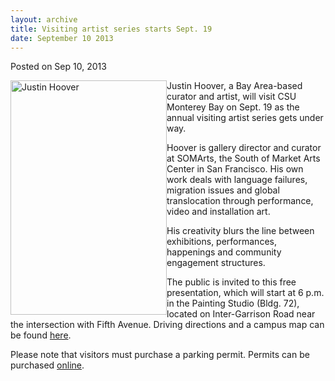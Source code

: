 ```yaml
---
layout: archive
title: Visiting artist series starts Sept. 19
date: September 10 2013
---
```





<span class="date">Posted on Sep 10, 2013    </span>
<p><img alt="Justin Hoover" src="http://news.csumb.edu/sites/default/files/65/attachments/news/images/justin_hoover.jpg" style="float:left; width:250px; height:375px">Justin Hoover, a
Bay Area-based curator and artist, will visit CSU Monterey Bay on
Sept. 19 as the annual visiting artist series gets under way.</img></p>
<p>Hoover is gallery director and curator at SOMArts, the South of
Market Arts Center in San Francisco. His own work deals with
language failures, migration issues and global translocation
through performance, video and installation art.</p>
<p>His creativity blurs the line between exhibitions, performances,
happenings and community engagement structures.</p>
<p>The public is invited to this free presentation, which will
start at 6 p.m. in the Painting Studio (Bldg. 72), located on
Inter-Garrison Road near the intersection with Fifth Avenue.
Driving directions and a campus map can be found <a href="http://csumb.edu/maps" rel="nofollow">here</a>.</p>
<p>Please note that visitors must purchase a parking permit.
Permits can be purchased <a href="http://parking.csumb.edu/buy-permit" rel="nofollow">online</a>.<br>
&#xA0;</br></p>





